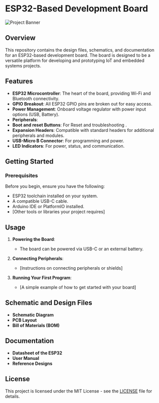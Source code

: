 
# ESP32-Based Development Board

![Project Banner](link-to-your-image) <!-- Optional: Add an image or a banner that represents your project -->

## Overview

This repository contains the design files, schematics, and documentation for an ESP32-based development board. The board is designed to be a versatile platform for developing and prototyping IoT and embedded systems projects.

## Features

- **ESP32 Microcontroller**: The heart of the board, providing Wi-Fi and Bluetooth connectivity.
- **GPIO Breakout**: All ESP32 GPIO pins are broken out for easy access.
- **Power Management**: Onboard voltage regulator with power input options (USB, Battery).
- **Peripherals**:
- **Boot and reset Buttons**: For Reset and troubleshooting .
- **Expansion Headers**: Compatible with standard headers for additional peripherals and modules.
- **USB-Micro B Connector**: For programming and power.
- **LED Indicators**: For power, status, and communication.

## Getting Started

### Prerequisites

Before you begin, ensure you have the following:

- ESP32 toolchain installed on your system.
- A compatible USB-C cable.
- Arduino IDE or PlatformIO installed.
- [Other tools or libraries your project requires]
## Usage

1. **Powering the Board**:
   - The board can be powered via USB-C or an external battery.
  
2. **Connecting Peripherals**:
   - [Instructions on connecting peripherals or shields]

3. **Running Your First Program**:
   - [A simple example of how to get started with your board]

## Schematic and Design Files

- **Schematic Diagram**
- **PCB Layout**
- **Bill of Materials (BOM)**

## Documentation

- **Datasheet of the ESP32**
- **User Manual**
- **Reference Designs**

## License

This project is licensed under the MIT License - see the [LICENSE](LICENSE) file for details.

